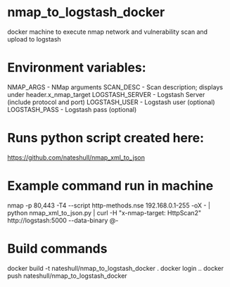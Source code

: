 # nmap_to_logstash_docker
docker machine to execute nmap network and vulnerability scan and upload to logstash

# Environment variables:
NMAP_ARGS - NMap arguments
SCAN_DESC - Scan description; displays under header.x_nmap_target
LOGSTASH_SERVER - Logstash Server (include protocol and port)
LOGSTASH_USER - Logstash user (optional)
LOGSTASH_PASS - Logstash pass (optional)

# Runs python script created here:
https://github.com/nateshull/nmap_xml_to_json

# Example command run in machine 
nmap -p 80,443 -T4 --script http-methods.nse 192.168.0.1-255 -oX - | python nmap_xml_to_json.py | curl -H "x-nmap-target: HttpScan2" http://logstash:5000 --data-binary @-

# Build commands
docker build -t nateshull/nmap_to_logstash_docker .
docker login ..
docker push nateshull/nmap_to_logstash_docker
